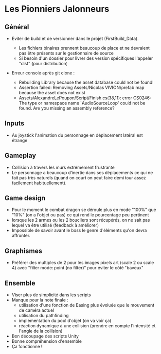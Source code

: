 # Les Pionniers Jalonneurs

## Général
- Eviter de build et de versionner dans le projet (FirstBuild_Data).
  - Les fichiers binaires prennent beaucoup de place et ne devraient pas être présents sur le gestionnaire de source
  - Si besoin d'un dossier pour livrer des version spécifiques l'appeler "dist" (pour distribution)

- Erreur console après git clone : 
    - Rebuilding Library because the asset database could not be found!
    - Assertion failed: Removing Assets/Nicolas VIVION/prefab map because the asset does not exist
    - Assets/AlexandreLePoupon/Script/Finish.cs(38,11): error CS0246: The type or namespace name `AudioSourceLoop' could not be found. Are you missing an assembly reference?

## Inputs
- Au joystick l'animation du personnage en déplacement latéral est étrange

## Gameplay

- Collision à travers les murs extrêmement frustrante
- Le personnage a beaucoup d'inertie dans ses déplacements ce qui ne fait pas très naturels (quand on court on peut faire demi tour assez facilement habituellement).

## Game design
- Pour le moment le combat dragon se déroule plus en mode "100%" que "10%" (on a l'objet ou pas) ce qui rend le pourcentage peu pertinent
- lorsque les 2 armes ou les 2 boucliers sont récupérés, on ne sait pas lequel va être utilisé (feedback à améliorer)
- Impossible de savoir avant le boss le genre d'éléments qu'on devra affronter.

## Graphismes
- Préférer des multiples de 2 pour les images pixels art (scale 2 ou scale 4) avec "filter mode: point (no filter)" pour éviter le côté "baveux"

## Ensemble
- Viser plus de simplicité dans les scripts
- Manque pour la note finale : 
    - utilisation d'une fonction de Easing plus évoluée que le mouvement de caméra actuel
    - utilisation du pathfinding
    - implémentation du pool d'objet (on va voir ça)
    - réaction dynamique à une collision (prendre en compte l'intensité et l'angle de la collision)
- Bon découpage des scripts Unity
- Bonne compréhension d'ensemble
- Ça fonctionne !

